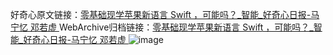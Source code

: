 好奇心原文链接：[零基础现学苹果新语言 Swift ，可能吗？_智能_好奇心日报-马宁忆 邓若虚 ](https://www.qdaily.com/articles/986.html)
WebArchive归档链接：[零基础现学苹果新语言 Swift ，可能吗？_智能_好奇心日报-马宁忆 邓若虚 ](http://web.archive.org/web/20160408031133/http://www.qdaily.com/articles/986.html)
![image](http://ww3.sinaimg.cn/large/007d5XDply1g3v45hhnsuj30u03soe81)